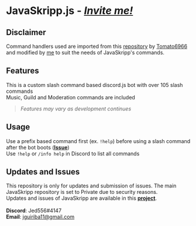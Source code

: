 # JavaSkripp.js - [*Invite me!*](discord.com/api/oauth2/authorize?client_id=881308119383302165&permissions=8&scope=bot%20applications.commands) <br/>

## Disclaimer
Command handlers used are imported from this [repository](https://github.com/Tomato6966/Discord-js-handler-slash-Commands) by [Tomato6966](https://github.com/Tomato6966) and modified by [me](https://github.com/Jed556) to suit the needs of JavaSkripp's commands.

## Features
This is a custom slash command based discord.js bot with over 105 slash commands <br/>
Music, Guild and Moderation commands are included <br/>
>*Features may vary as development continues*

## Usage
Use a prefix based command first (ex. ```!help```) before using a slash command after the bot boots ([**Issue**](https://github.com/Jed556/JavaSkripp-Public/projects/1#card-68811519)) <br/>
Use ```!help``` or ```/info help``` in Discord to list all commands

## Updates and Issues
This repository is only for updates and submission of issues. The main JavaSkripp repository is set to Private due to security reasons. <br/>
Updates and issues of JavaSkripp are available in this [**project**](https://github.com/Jed556/JavaSkripp-Public/projects/1). <br/>
<br/>
**Discord**: Jed556#4147 <br/>
**Email**: jguiriba11@gmail.com
